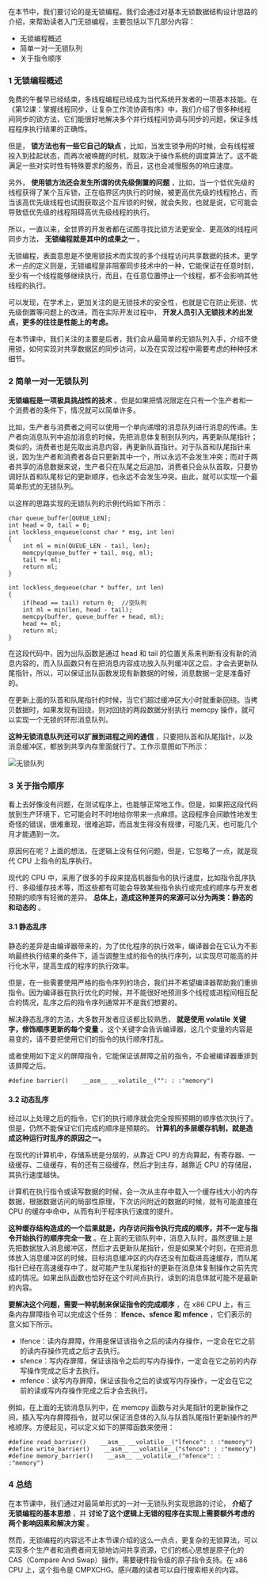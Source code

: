 在本节中，我们要讨论的是无锁编程。我们会通过对基本无锁数据结构设计思路的介绍，来帮助读者入门无锁编程，主要包括以下几部分内容：

  * 无锁编程概述
  * 简单一对一无锁队列
  * 关于指令顺序

### 1 无锁编程概述

免费的午餐早已经结束，多线程编程已经成为当代系统开发者的一项基本技能。在《第12课：掌握线程同步，让复杂工作流协调有序》中，我们介绍了很多种线程间同步的锁方法，它们能很好地解决多个并行线程间协调与同步的问题，保证多线程程序执行结果的正确性。

但是， **锁方法也有一些它自己的缺点**
，比如，当发生锁争用的时候，会有线程被投入到挂起状态，而再次被唤醒的时机，就取决于操作系统的调度算法了。这不能满足一些对实时性有特殊要求的服务，而且，这也会减慢服务的响应速度。

另外， **使用锁方法还会发生所谓的优先级倒置的问题**
，比如，当一个低优先级的线程获得了某个互斥锁，正在临界区内执行的时候，被更高优先级的线程抢占，而当该高优先级线程也试图获取这个互斥锁的时候，就会失败，也就是说，它可能会导致低优先级的线程阻碍高优先级线程的执行。

所以，一直以来，全世界的开发者都在试图寻找比锁方法更安全、更高效的线程间同步方法， **无锁编程就是其中的成果之一** 。

无锁编程，表面意思是不使用锁技术而实现的多个线程访问共享数据的技术。更学术一点的定义则是，无锁编程是非阻塞同步技术中的一种，它能保证在任意时刻，至少有一个线程能够继续执行，而且，在任意位置停止一个线程，都不会影响其他线程的执行。

可以发现，在学术上，更加关注的是无锁技术的安全性，也就是它在防止死锁、优先级倒置等问题上的改进。而在实际开发过程中，
**开发人员引入无锁技术的出发点，更多的往往是性能上的考虑。**

在本节课中，我们关注的主要是后者，我们会从最简单的无锁队列入手，介绍不使用锁，如何实现对共享数据区的同步访问，以及在实现过程中需要考虑的种种技术细节。

### 2 简单一对一无锁队列

**无锁编程是一项极具挑战性的技术** 。但是如果把情况限定在只有一个生产者和一个消费者的条件下，情况就可以简单许多。

比如，生产者与消费者之间可以使用一个单向递增的消息队列进行消息的传递。生产者向消息队列中追加消息的时候，先把消息体复制到队列内，再更新队尾指针；类似的，消费者也是先取出消息内容，再更新队首指针。对于队首和队尾指针来说，因为生产者和消费者各自只更新其中一个，所以永远不会发生冲突；而对于两者共享的消息数据来说，生产者只在队尾之后追加，消费者只会从队首取，只要协调好队首和队尾标记的更新顺序，也永远不会发生冲突。由此，就可以实现一个最简单形式的无锁队列。

以这样的思路实现的无锁队列的示例代码如下所示：

    
    
    char queue_buffer[QUEUE_LEN];
    int head = 0, tail = 0;
    int lockless_enqueue(const char * msg, int len)
    {
        int ml = min(QUEUE_LEN - tail, len);
        memcpy(queue_buffer + tail, msg, ml);
        tail += ml;
        return ml;
    }
    
    int lockless_dequeue(char * buffer, int len)
    {
        if(head == tail) return 0;  //空队列
        int ml = min(len, head - tail);
        memcpy(buffer, queue_buffer + head, ml);
        head += ml;
        return ml;
    }
    

在这段代码中，因为出队函数是通过 head 和 tail
的位置关系来判断有没有新的消息内容的，而入队函数只有在把消息内容成功放入队列缓冲区之后，才会去更新队尾指针，所以，可以保证出队函数发现有新数据的时候，消息数据一定是准备好的。

在更新上面的队首和队尾指针的时候，当它们超过缓冲区大小时就重新回绕。当拷贝数据时，如果发现有回绕，则对回绕的两段数据分别执行 memcpy
操作，就可以实现一个无锁的环形消息队列。

**这种无锁消息队列还可以扩展到进程之间的通信** ，只要把队首和队尾指针，以及消息缓冲区，都放到共享内存里面就行了。工作示意图如下所示：

![无锁队列](https://images.gitbook.cn/44987d60-44e3-11e9-9f55-0f5c72c4faf3)

### 3 关于指令顺序

看上去好像没有问题，在测试程序上，也能够正常地工作。但是，如果把这段代码放到生产环境下，它可能会时不时地给你带来一点麻烦。这段程序会间歇性地发生奇怪的错误，很难重现，很难追踪，而且发生得没有规律，可能几天，也可能几个月才能遇到一次。

原因何在呢？上面的想法，在逻辑上没有任何问题，但是，它忽略了一点，就是现代 CPU 上指令的乱序执行。

现代的 CPU
中，采用了很多的手段来提高机器指令的执行速度，比如指令乱序执行、多级缓存技术等，而这些都有可能会导致某些指令执行或完成的顺序与开发者预期的顺序有轻微的差异。
**总体上，造成这种差异的来源可以分为两类：静态的和动态的** 。

#### 3.1 静态乱序

静态的差异是由编译器带来的，为了优化程序的执行效率，编译器会在它认为不影响最终执行结果的条件下，适当调整生成的指令的执行序列，以实现尽可能高的并行化水平，提高生成的程序的执行效率。

但是，在一些需要使用严格的指令序列的场合，我们并不希望编译器帮助我们重排指令。因为编译器在执行优化的时候，并不能很好地预测多个线程或进程间相互配合的情况，乱序之后的指令序列通常并不是我们想要的。

解决静态乱序的方法，大多数开发者应该都比较熟悉， **就是使用 volatile 关键字，修饰顺序更新的每个变量**
。这个关键字会告诉编译器，这几个变量的内容是易变的，请不要把使用它们的指令的执行顺序打乱。

或者使用如下定义的屏障指令，它能保证该屏障之前的指令，不会被编译器重排到该屏障之后。

    
    
    #define barrier()    __asm__ __volatile__("": : :"memory")
    

#### 3.2 动态乱序

经过以上处理之后的指令，它们的执行顺序就会完全按照预期的顺序依次执行了。但是，仍然不能保证它们完成的顺序是预期的。
**计算机的多层缓存机制，就是造成这种运行时乱序的原因之一。**

在现代的计算机中，存储系统是分层的，从靠近 CPU 的方向算起，有寄存器、一级缓存、二级缓存，有的还有三级缓存，然后才到主存，越靠近 CPU
的存储层，其执行速度越快。

计算机在执行指令或读写数据的时候，会一次从主存中载入一个缓存线大小的内存数据，根据数据访问的局部性原理，下次访问附近的数据的时候，就有可能直接在 CPU
的缓存中命中，从而有利于程序执行速度的提升。

**这种缓存结构造成的一个后果就是，内存访问指令执行完成的顺序，并不一定与指令开始执行的顺序完全一致**
。在上面的无锁队列中，消息入队时，虽然逻辑上是先把数据放入消息缓冲区，然后才去更新队尾指针，但是如果某个时刻，在把消息体放入消息缓冲区的时候，目标消息缓冲区的内存还没有加载进高速缓存，而队尾指针已经在高速缓存中了，就可能产生队尾指针的更新在消息体复制操作之前先完成的情况。如果出队函数也恰好在这个时间点执行，读到的消息体就可能不是最新的内容。

**要解决这个问题，需要一种机制来保证指令的完成顺序** ，在 x86 CPU 上，有三条内存屏障指令可以完成这个任务： **lfence、sfence 和
mfence** ，它们表示的意义如下所示。

  * lfence：读内存屏障，作用是保证该指令之后的读内存操作，一定会在它之前的读内存操作完成之后才去执行。
  * sfence：写内存屏障，保证该指令之后的写内存操作，一定会在它之前的内存写操作完成之后才去执行。
  * mfence：读写内存屏障，保证该指令之后的读或写内存操作，一定会在它之前的读或写内存操作完成之后才会去执行。

例如，在上面的无锁消息队列中，在 memcpy
函数与对头尾指针的更新操作之间，插入写内存屏障指令，就可以保证消息体的入队与队首队尾指针更新操作的严格顺序。方便起见，可以定义如下的屏障函数来使用：

    
    
    #define read_barrier()    __asm__ __volatile__("lfence": : :"memory")
    #define write_barrier()    __asm__ __volatile__("sfence": : :"memory")
    #define memory_barrier()    __asm__ __volatile__("mfence": : :"memory")
    

### 4 总结

在本节课中，我们通过对最简单形式的一对一无锁队列实现思路的讨论， **介绍了无锁编程的基本思想** ，并
**讨论了这个逻辑上无错的程序在实现上需要额外考虑的两个影响因素和解决方案** 。

然而，无锁编程的内容远不止本节课介绍的这么一点点，更复杂的无锁算法，可以实现多个生产者和消费者间无锁地访问共享资源，它们的核心思想是原子化的
CAS（Compare And Swap）操作，需要硬件指令级的原子指令支持。在 x86 CPU 上，这个指令是
CMPXCHG。感兴趣的读者可以自行搜索相关的内容。

